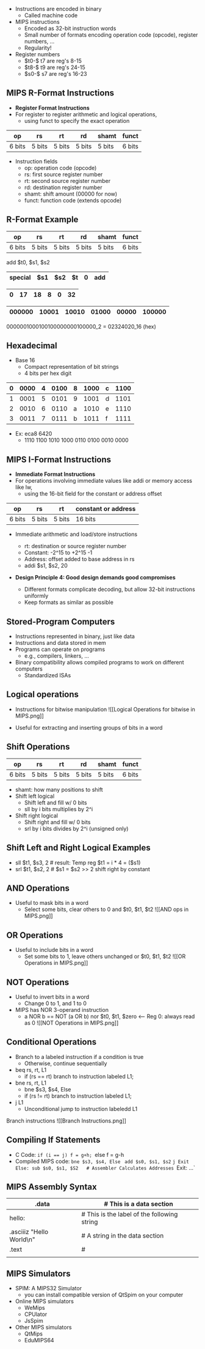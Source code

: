 - Instructions are encoded in binary
	- Called machine code
- MIPS instructions
	- Encoded as 32-bit instruction words
	- Small number of formats encoding operation code (opcode), register numbers, ...
	- Regularity!
- Register numbers 
	- $t0-\$ t7 are reg's 8-15
	- $t8-\$ t9 are reg's 24-15
	- $s0-\$ s7 are reg's 16-23


## MIPS R-Format Instructions
- **Register Format Instructions**
- For register to register arithmetic and logical operations,
	- using funct to specify the exact operation

| op     | rs     | rt     | rd     | shamt  | funct  |
| ------ | ------ | ------ | ------ | ------ | ------ |
| 6 bits | 5 bits | 5 bits | 5 bits | 5 bits | 6 bits |
- Instruction fields
	- op: operation code (opcode)
	- rs: first source register number
	- rt: second source register number
	- rd: destination register number
	- shamt: shift amount (00000 for now)
	- funct: function code (extends opcode)

## R-Format Example

| op     | rs     | rt     | rd     | shamt  | funct  |
| ------ | ------ | ------ | ------ | ------ | ------ |
| 6 bits | 5 bits | 5 bits | 5 bits | 5 bits | 6 bits |
add $t0, \$s1, \$s2

| special | $s1 | $s2 | $t  | 0   | add |
| ------- | --- | --- | --- | --- | --- |

| 0   | 17  | 18  | 8   | 0   | 32  |
| --- | --- | --- | --- | --- | --- |

| 000000 | 10001 | 10010 | 01000 | 00000 | 100000 |
| ------ | ----- | ----- | ----- | ----- | ------ |
0000001000100100000000100000_2 = 02324020_16 (hex)


## Hexadecimal
- Base 16
	- Compact representation of bit strings 
	- 4 bits per hex digit

| 0   | 0000 | 4   | 0100 | 8   | 1000 | c   | 1100 |
| --- | ---- | --- | ---- | --- | ---- | --- | ---- |
| 1   | 0001 | 5   | 0101 | 9   | 1001 | d   | 1101 |
| 2   | 0010 | 6   | 0110 | a   | 1010 | e   | 1110 |
| 3   | 0011 | 7   | 0111 | b   | 1011 | f   | 1111 |
- Ex: eca8 6420
	- 1110 1100 1010 1000 0110 0100 0010 0000



## MIPS I-Format Instructions
- **Immediate Format Instructions**
- For operations involving immediate values like addi or memory access like lw,
	- using the 16-bit field for the constant or address offset

| op     | rs     | rt     | constant or address |
| ------ | ------ | ------ | ------------------- |
| 6 bits | 5 bits | 5 bits | 16 bits             |
- Immediate arithmetic and load/store instructions
	- rt: destination or source register number
	- Constant: -2^15 to +2^15 -1
	- Address: offset added to base address in rs
	- addi $s1, $s2, 20

- **Design Principle 4: Good design demands good compromises**
	- Different formats complicate decoding, but allow 32-bit instructions uniformly
	- Keep formats as similar as possible

## Stored-Program Computers
- Instructions represented in binary, just like data
- Instructions and data stored in mem
- Programs can operate on programs
	- e.g., compilers, linkers, ...
-  Binary compatibility allows compiled programs to work on different computers
	- Standardized ISAs


## Logical operations
- Instructions for bitwise manipulation
![[Logical Operations for bitwise in MIPS.png]]

- Useful for extracting and inserting groups of bits in a word

## Shift Operations

| op     | rs     | rt     | rd     | shamt  | funct  |
| ------ | ------ | ------ | ------ | ------ | ------ |
| 6 bits | 5 bits | 5 bits | 5 bits | 5 bits | 6 bits |
- shamt: how many positions to shift
- Shift left logical
	- Shift left and fill w/ 0 bits
	- sll by i bits multiplies by 2^i
- Shift right logical
	- Shift right and fill w/ 0 bits
	- srl by i bits divides by 2^i (unsigned only)


## Shift Left and Right Logical Examples
- sll $t1, \$s3, 2    # result: Temp reg $t1 = i * 4 = (\$s1)
- srl $t1, \$s2, 2    # \$s1 = \$s2 >> 2 shift right by constant


## AND Operations
- Useful to mask bits in a word
	- Select some bits, clear others to 0
	and $t0, $t1, $t2
![[AND ops in MIPS.png]]

## OR Operations
- Useful to include bits in a word
	- Set some bits to 1, leave others unchanged
	or $t0, $t1, $t2
![[OR Operations in MIPS.png]]


## NOT Operations
- Useful to invert bits in a word
	- Change 0 to 1, and 1 to 0
- MIPS has NOR 3-operand instruction
	- a NOR b == NOT (a OR b)
	nor $t0, \$t1, \$zero          <-- Reg 0: always read as 0
![[NOT Operations in MIPS.png]]

## Conditional Operations
- Branch to a labeled instruction if a condition is true
	- Otherwise, continue sequentially
- beq rs, rt, L1
	- if (rs == rt) branch to instruction labeled L1;
- bne rs, rt, L1
	- bne $s3, \$s4, Else
	- if (rs != rt) branch to instruction labeled L1;
- j L1
	- Unconditional jump to instruction labeledd L1

Branch instructions
![[Branch Instructions.png]]

## Compiling If Statements
- C Code:
`if (i == j) f = g+h;
`else f = g-h
- Compiled MIPS code:
`bne $s3, $s4, Else `
	`add $s0, $s1, $s2`
	`j Exit`
`Else: sub $s0, $s1, $S2   # Assembler Calculates Addresses
`Exit: ...`

## MIPS Assembly Syntax

| .data                    | # This is a data section                    |
| ------------------------ | ------------------------------------------- |
| hello:                   | # This is the label of the following string |
| .asciiiz "Hello World\n" | # A string in the data section              |
| .text                    | #                                           |
|                          |                                             |

## MIPS Simulators
- SPIM: A MIPS32 Simulator
	- you can install compatible version of QtSpim on your computer
- Online MIPS simulators
	- WeMips
	- CPUlator
	- JsSpim
- Other MIPS simulators
	- QtMips
	- EduMIPS64
